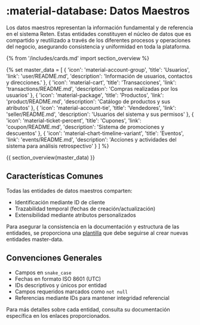 # :material-database: Datos Maestros

Los datos maestros representan la información fundamental y de referencia en el sistema Reten. Estas entidades constituyen el núcleo de datos que es compartido y reutilizado a través de los diferentes procesos y operaciones del negocio, asegurando consistencia y uniformidad en toda la plataforma.

{% from '/includes/cards.md' import section_overview %}

{% set master_data = [
    {
        'icon': 'material-account-group',
        'title': 'Usuarios',
        'link': 'user/README.md',
        'description': 'Información de usuarios, contactos y direcciones.'
    },
    {
        'icon': 'material-cart',
        'title': 'Transacciones',
        'link': 'transactions/README.md',
        'description': 'Compras realizadas por los usuarios'
    },
    {
        'icon': 'material-package',
        'title': 'Productos',
        'link': 'product/README.md',
        'description': 'Catálogo de productos y sus atributos'
    },
    {
        'icon': 'material-account-tie',
        'title': 'Vendedores',
        'link': 'seller/README.md',
        'description': 'Usuarios del sistema y sus permisos'
    },
    {
        'icon': 'material-ticket-percent',
        'title': 'Cupones',
        'link': 'coupon/README.md',
        'description': 'Sistema de promociones y descuentos'
    },
    {
        'icon': 'material-chart-timeline-variant',
        'title': 'Eventos',
        'link': 'events/README.md',
        'description': 'Acciones y actividades del sistema para análisis retrospectivo'
    }
] %}

{{ section_overview(master_data) }}

## Características Comunes

Todas las entidades de datos maestros comparten:

- Identificación mediante ID de cliente
- Trazabilidad temporal (fechas de creación/actualización)
- Extensibilidad mediante atributos personalizados

Para asegurar la consistencia en la documentación y estructura de las entidades, se proporciona una [plantilla](./_template.md) que debe seguirse al crear nuevas entidades master-data.

## Convenciones Generales

- Campos en `snake_case`
- Fechas en formato ISO 8601 (UTC)
- IDs descriptivos y únicos por entidad
- Campos requeridos marcados como `not null`
- Referencias mediante IDs para mantener integridad referencial

Para más detalles sobre cada entidad, consulta su documentación específica en los enlaces proporcionados.